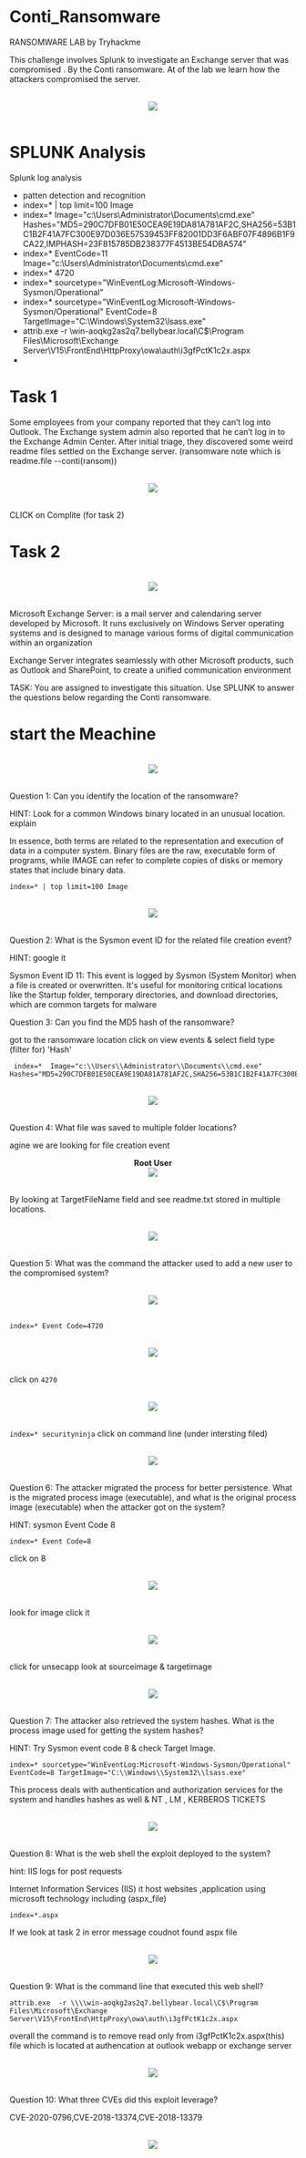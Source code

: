 # Conti_Ransomware
RANSOMWARE LAB by Tryhackme

This challenge involves Splunk to investigate an Exchange server that was compromised . By the Conti ransomware. At of the lab we learn how the attackers compromised the server.

<p align="center">
<br/>
  <img src="Screenshot 2024-11-08 120457.png"/>
<br/>
<br/>
</p>

# SPLUNK Analysis
Splunk log analysis
- patten detection and recognition
- index=* | top limit=100 Image
- index=*  Image="c:\\Users\\Administrator\\Documents\\cmd.exe" Hashes="MD5=290C7DFB01E50CEA9E19DA81A781AF2C,SHA256=53B1C1B2F41A7FC300E97D036E57539453FF82001DD3F6ABF07F4896B1F9CA22,IMPHASH=23F815785DB238377F4513BE54DBA574"
- index=* EventCode=11 Image="c:\\Users\\Administrator\\Documents\\cmd.exe"
- index=* 4720
- index=* sourcetype="WinEventLog:Microsoft-Windows-Sysmon/Operational"
- index=* sourcetype="WinEventLog:Microsoft-Windows-Sysmon/Operational" EventCode=8 TargetImage="C:\\Windows\\System32\\lsass.exe"
-  attrib.exe -r \\win-aoqkg2as2q7.bellybear.local\C$\Program Files\Microsoft\Exchange Server\V15\FrontEnd\HttpProxy\owa\auth\i3gfPctK1c2x.aspx
-  

# Task 1
Some employees from your company reported that they can’t log into Outlook. The Exchange system admin also reported that he can’t log in to the Exchange Admin Center. After initial triage, they discovered some weird readme files settled on the Exchange server.  (ransomware note which is readme.file --conti(ransom))

<p align="center">
<br/>
  <img src="TASK_1.png"/>
<br/>
<br/>
</p>

CLICK on Complite (for task 2)

# Task 2
<p align="center">
<br/>
  <img src="TASK_2.png"/>
<br/>
<br/>
</p>

Microsoft Exchange Server: is a mail server and calendaring server developed by Microsoft. It runs exclusively on Windows Server operating systems and is designed to manage various forms of digital communication within an organization

Exchange Server integrates seamlessly with other Microsoft products, such as Outlook and SharePoint, to create a unified communication environment

TASK: You are assigned to investigate this situation. Use SPLUNK to answer the questions below regarding the Conti ransomware. 

# start the Meachine

<p align="center">
<br/>
  <img src="Start_Machine.png"/>
<br/>
<br/>
</p>

Question 1: Can you identify the location of the ransomware?

HINT: Look for a common Windows binary located in an unusual location. explain

In essence, both terms are related to the representation and execution of data in a computer system. Binary files are the raw, executable form of programs, while IMAGE can refer to complete copies of disks or memory states that include binary data.

```
index=* | top limit=100 Image
```

<p align="center">
<br/>
  <img src="q_1.png"/>
<br/>
<br/>
</p>

Question 2: What is the Sysmon event ID for the related file creation event?

HINT: google it 

Sysmon Event ID 11: This event is logged by Sysmon (System Monitor) when a file is created or overwritten. It's useful for monitoring critical locations like the Startup folder, temporary directories, and download directories, which are common targets for malware

Question 3: Can you find the MD5 hash of the ransomware?

got to the ransomware location click on view events & select field type (filter for) 'Hash'

```
 index=*  Image="c:\\Users\\Administrator\\Documents\\cmd.exe" Hashes="MD5=290C7DFB01E50CEA9E19DA81A781AF2C,SHA256=53B1C1B2F41A7FC300E97D036E57539453FF82001DD3F6ABF07F4896B1F9CA22,IMPHASH=23F815785DB238377F4513BE54DBA574"
```

<p align="center">
<br/>
  <img src="q_3.png"/>
<br/>
<br/>
</p>

Question 4: What file was saved to multiple folder locations?

agine we are looking for file creation event

<p align="center">
<b>Root User</b>
<br/>
  <img src="q_4.png"/>
<br/>
<br/>
</p>

By looking at TargetFileName field and see readme.txt stored in multiple locations.

<p align="center">
<br/>
  <img src="q_4.1.png"/>
<br/>
<br/>
</p>


Question 5: What was the command the attacker used to add a new user to the compromised system?


<p align="center">
<br/>
  <img src="q_5.png"/>
<br/>
<br/>
</p>


```index=* Event Code=4720 ```

<p align="center">
<br/>
  <img src="q_5.1.png"/>
<br/>
<br/>
</p>

click on ``` 4270 ```

<p align="center">
<br/>
  <img src="q_5.2.png"/>
<br/>
<br/>
</p>

``` index=* securityninja ```
click on command line (under intersting filed)

<p align="center">
<br/>
  <img src="q_5final.png"/>
<br/>
<br/>
</p>

Question 6: The attacker migrated the process for better persistence. What is the migrated process image (executable), and what is the original process image (executable) when the attacker got on the system?

HINT: sysmon Event Code 8

```
index=* Event Code=8

```
click on 8

<p align="center">
<br/>
  <img src="q_6.png"/>
<br/>
<br/>
</p>

look for image click it 

<p align="center">
<br/>
  <img src="q_6.2.png"/>
<br/>
<br/>
</p>

click for unsecapp look at sourceimage & targetimage

<p align="center">
<br/>
  <img src="q_6final.png"/>
<br/>
<br/>
</p>

Question 7: The attacker also retrieved the system hashes. What is the process image used for getting the system hashes?

HINT: Try Sysmon event code 8 & check Target Image.

```
index=* sourcetype="WinEventLog:Microsoft-Windows-Sysmon/Operational" EventCode=8 TargetImage="C:\\Windows\\System32\\lsass.exe"
```
This process deals with authentication and authorization services for the system and handles hashes as well & NT , LM , KERBEROS TICKETS

<p align="center">
<br/>
  <img src="q_7.png"/>
<br/>
<br/>
</p>

Question 8: What is the web shell the exploit deployed to the system?

hint: IIS logs for post requests

Internet Information Services (IIS) it host websites ,application using microsoft 
technology including (aspx_file)

``` index=*.aspx ```

If we look at task 2 in error message coudnot found aspx file


<p align="center">
<br/>
  <img src="q_8.png"/>
<br/>
<br/>
</p>

Question 9: What is the command line that executed this web shell?

```
attrib.exe  -r \\\\win-aoqkg2as2q7.bellybear.local\C$\Program Files\Microsoft\Exchange Server\V15\FrontEnd\HttpProxy\owa\auth\i3gfPctK1c2x.aspx
```
overall the command is to remove read only from i3gfPctK1c2x.aspx(this) file which is located at authencation at outlook webapp or exchange server

<p align="center">
<br/>
  <img src="q_9.png"/>
<br/>
<br/>
</p>

Question 10: What three CVEs did this exploit leverage?

CVE-2020-0796,CVE-2018-13374,CVE-2018-13379

<p align="center">
<br/>
  <img src="q_10.png"/>
<br/>
<br/>
</p>








